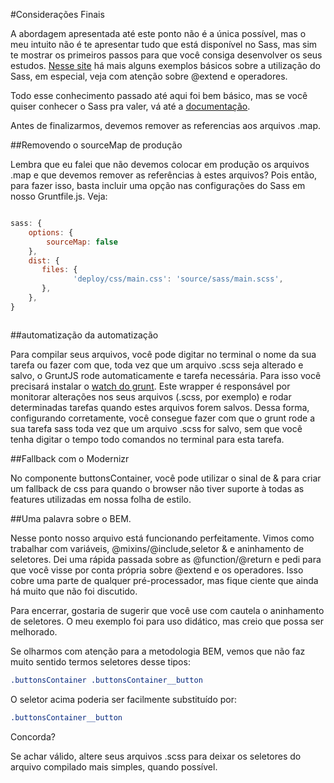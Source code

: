 #Considerações Finais

A abordagem apresentada até este ponto não é a única possível, mas o meu intuito não é te apresentar tudo que está disponível no Sass, mas sim te mostrar os primeiros passos para que você consiga desenvolver os seus estudos. [Nesse site](http://sass-lang.com/guide) há mais alguns exemplos básicos sobre a utilização do Sass, em especial, veja com atenção sobre @extend  e operadores.

Todo esse conhecimento passado até aqui foi bem básico, mas se você quiser conhecer o Sass pra valer, vá até a [documentação](http://sass-lang.com/documentation/file.SASS_REFERENCE.html). 

Antes de finalizarmos, devemos remover as referencias aos arquivos .map. 


##Removendo o sourceMap de produção

Lembra que eu falei que não devemos colocar em produção os arquivos .map e que devemos remover as referências à estes arquivos? Pois então, para fazer isso, basta incluir uma opção nas configurações do Sass em nosso Gruntfile.js. Veja:

```javascript

sass: {
    options: {
        sourceMap: false
    },          
    dist: {
       files: {
              'deploy/css/main.css': 'source/sass/main.scss',
       },
    },
}



```

##automatização da automatização

Para compilar seus arquivos, você pode digitar no terminal o nome da sua tarefa ou fazer com que, toda vez que um arquivo .scss seja alterado e salvo, o GruntJS rode automaticamente e tarefa necessária. 
Para isso você precisará instalar o [watch do grunt](https://github.com/gruntjs/grunt-contrib-watch). Este wrapper é responsável por monitorar alterações nos seus arquivos (.scss, por exemplo) e rodar determinadas tarefas quando estes arquivos forem salvos. Dessa forma, configurando corretamente, você consegue fazer com que o grunt rode a sua tarefa sass toda vez que um arquivo .scss for salvo, sem que você tenha digitar o tempo todo comandos no terminal para esta tarefa.


##Fallback com o Modernizr

No componente buttonsContainer, você pode utilizar o sinal de & para criar um fallback de css para quando o browser não tiver suporte à todas as features utilizadas em nossa folha de estilo. 

##Uma palavra sobre o BEM.

Nesse ponto nosso arquivo está funcionando perfeitamente. Vimos como trabalhar com variáveis, @mixins/@include,seletor & e aninhamento de seletores. Dei uma rápida passada sobre as @function/@return e pedi para que você visse por conta própria sobre @extend e os operadores. Isso cobre uma parte de qualquer pré-processador, mas fique ciente que ainda há muito que não foi discutido.

Para encerrar, gostaria de sugerir que você use com cautela o aninhamento de seletores. O meu exemplo foi para uso didático, mas creio que possa ser melhorado. 

Se olharmos com atenção para a metodologia BEM, vemos que não faz muito sentido termos seletores desse tipos:

```css
.buttonsContainer .buttonsContainer__button
```

O seletor acima poderia ser facilmente substituído por:
```css
.buttonsContainer__button
```
Concorda? 

Se achar válido, altere seus arquivos .scss para deixar os seletores do arquivo compilado  mais simples, quando possível.